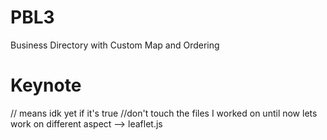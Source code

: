 # PBL3
Business Directory with Custom Map and Ordering

# Keynote
// means idk yet if it's true
//don't touch the files I worked on until now lets work on different aspect --> leaflet.js
